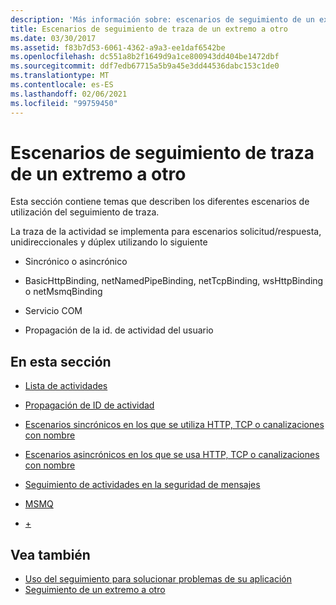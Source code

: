 ```yaml
---
description: 'Más información sobre: escenarios de seguimiento de un extremo a otro'
title: Escenarios de seguimiento de traza de un extremo a otro
ms.date: 03/30/2017
ms.assetid: f83b7d53-6061-4362-a9a3-ee1daf6542be
ms.openlocfilehash: dc551a8b2f1649d9a1ce800943dd404be1472dbf
ms.sourcegitcommit: ddf7edb67715a5b9a45e3dd44536dabc153c1de0
ms.translationtype: MT
ms.contentlocale: es-ES
ms.lasthandoff: 02/06/2021
ms.locfileid: "99759450"
---
```

# <a name="end-to-end-tracing-scenarios"></a>Escenarios de seguimiento de traza de un extremo a otro

Esta sección contiene temas que describen los diferentes escenarios de utilización del seguimiento de traza.  
  
 La traza de la actividad se implementa para escenarios solicitud/respuesta, unidireccionales y dúplex utilizando lo siguiente  
  
- Sincrónico o asincrónico  
  
- BasicHttpBinding, netNamedPipeBinding, netTcpBinding, wsHttpBinding o netMsmqBinding  
  
- Servicio COM  
  
- Propagación de la id. de actividad del usuario  
  
## <a name="in-this-section"></a>En esta sección  
  
- [Lista de actividades](activity-list.md)  
  
- [Propagación de ID de actividad](activity-id-propagation.md)  
  
- [Escenarios sincrónicos en los que se utiliza HTTP, TCP o canalizaciones con nombre](synchronous-scenarios-using-http-tcp-or-named-pipe.md)  
  
- [Escenarios asincrónicos en los que se usa HTTP, TCP o canalizaciones con nombre](asynchronous-scenarios-using-http-tcp-or-named-pipe.md)  
  
- [Seguimiento de actividades en la seguridad de mensajes](activity-tracing-in-message-security.md)  
  
- [MSMQ](msmq.md)  
  
- [+](com.md)  
  
## <a name="see-also"></a>Vea también

- [Uso del seguimiento para solucionar problemas de su aplicación](using-tracing-to-troubleshoot-your-application.md)
- [Seguimiento de un extremo a otro](end-to-end-tracing.md)
